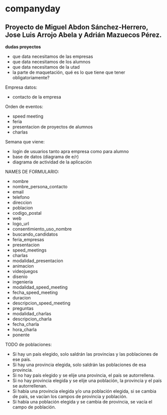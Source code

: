 # companyday
## Proyecto de Miguel Abdon Sánchez-Herrero, Jose Luis Arrojo Abela y Adrián Mazuecos Pérez.




**dudas proyectos**

- que data necesitamos de las empresas
- que data necesitamos de los alumnos
- que data necesitamos de la utad
- la parte de maquetación, qué es lo que tiene que tener obligatoriamente?

Empresa datos:

- contacto de la empresa

Orden de eventos:

- speed meeting
- feria
- presentacion de proyectos de alumnos
- charlas

Semana que viene:

- login de usuarios tanto apra empresa como para alumno
- base de datos (diagrama de e/r)
- diagrama de actividad de la aplicación

NAMES DE FORMULARIO:

- nombre
- nombre_persona_contacto
- email
- telefono
- direccion
- poblacion
- codigo_postal
- web
- logo_url
- consentimiento_uso_nombre
- buscando_candidatos
- feria_empresas
- presentacion
- speed_meetings
- charlas
- modalidad_presentacion
- animacion
- videojuegos
- disenio
- ingenieria
- modalidad_speed_meeting
- fecha_speed_meeting
- duracion
- descripcion_speed_meeting
- preguntas
- modalidad_charlas
- descripcion_charla
- fecha_charla
- hora_charla
- ponente

TODO de poblaciones:

- Si hay un país elegido, solo saldrán las provincias y las poblaciones de ese país.
- Si hay una provincia elegida, solo saldrán las poblaciones de esa provincia.
- Si no hay país elegido y se elije una provincia, el país se autorrellena.
- Si no hay provincia elegida y se elije una población, la provincia y el país se autorrellenan.
- Si había una provincia elegida y/o una población elegida, si se cambia de país, se vacían los campos de provincia y población.
- Si había una población elegida y se cambia de provincia, se vacía el campo de población.
